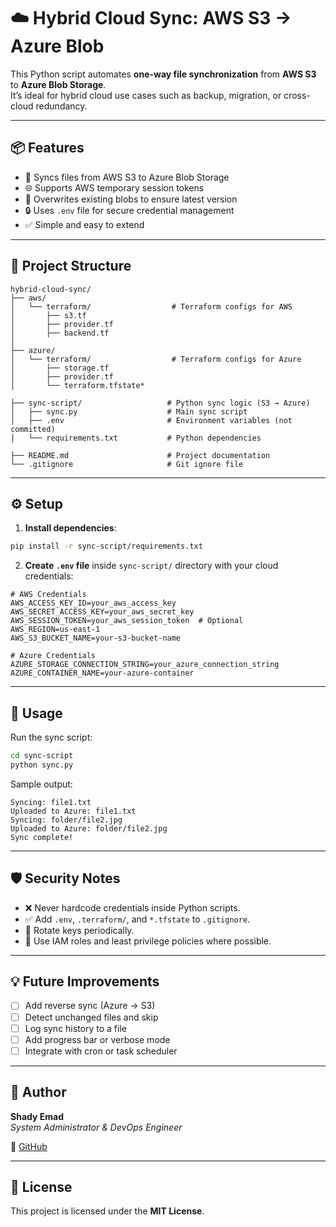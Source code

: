
# ☁️ Hybrid Cloud Sync: AWS S3 → Azure Blob

This Python script automates **one-way file synchronization** from **AWS S3** to **Azure Blob Storage**.  
It’s ideal for hybrid cloud use cases such as backup, migration, or cross-cloud redundancy.

---

## 📦 Features

- 🔄 Syncs files from AWS S3 to Azure Blob Storage
- 🌐 Supports AWS temporary session tokens
- 📝 Overwrites existing blobs to ensure latest version
- 🔒 Uses `.env` file for secure credential management
- ✅ Simple and easy to extend

---

## 📁 Project Structure

```
hybrid-cloud-sync/
├── aws/
│   └── terraform/                  # Terraform configs for AWS
│       ├── s3.tf
│       ├── provider.tf
│       ├── backend.tf
│
├── azure/
│   └── terraform/                  # Terraform configs for Azure
│       ├── storage.tf
│       ├── provider.tf
│       └── terraform.tfstate*

├── sync-script/                   # Python sync logic (S3 → Azure)
│   ├── sync.py                    # Main sync script
│   ├── .env                       # Environment variables (not committed)
│   └── requirements.txt           # Python dependencies

├── README.md                      # Project documentation
└── .gitignore                     # Git ignore file
```

---

## ⚙️ Setup

1. **Install dependencies**:

```bash
pip install -r sync-script/requirements.txt
```

2. **Create `.env` file** inside `sync-script/` directory with your cloud credentials:

```dotenv
# AWS Credentials
AWS_ACCESS_KEY_ID=your_aws_access_key
AWS_SECRET_ACCESS_KEY=your_aws_secret_key
AWS_SESSION_TOKEN=your_aws_session_token  # Optional
AWS_REGION=us-east-1
AWS_S3_BUCKET_NAME=your-s3-bucket-name

# Azure Credentials
AZURE_STORAGE_CONNECTION_STRING=your_azure_connection_string
AZURE_CONTAINER_NAME=your-azure-container
```

---

## 🚀 Usage

Run the sync script:

```bash
cd sync-script
python sync.py
```

Sample output:

```
Syncing: file1.txt
Uploaded to Azure: file1.txt
Syncing: folder/file2.jpg
Uploaded to Azure: folder/file2.jpg
Sync complete!
```

---

## 🛡️ Security Notes

- ❌ Never hardcode credentials inside Python scripts.
- ✅ Add `.env`, `.terraform/`, and `*.tfstate` to `.gitignore`.
- 🔁 Rotate keys periodically.
- 🧠 Use IAM roles and least privilege policies where possible.

---

## 💡 Future Improvements

- [ ] Add reverse sync (Azure → S3)
- [ ] Detect unchanged files and skip
- [ ] Log sync history to a file
- [ ] Add progress bar or verbose mode
- [ ] Integrate with cron or task scheduler

---

## 👤 Author

**Shady Emad**  
_System Administrator & DevOps Engineer_

🔗 [GitHub](https://github.com/shadyemad2)

---

## 📄 License

This project is licensed under the **MIT License**.
